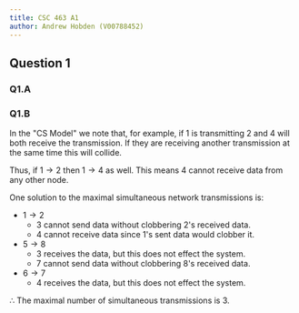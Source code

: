 ```yaml
---
title: CSC 463 A1
author: Andrew Hobden (V00788452)
---
```


## Question 1

### Q1.A



### Q1.B

In the "CS Model" we note that, for example, if $1$ is transmitting $2$ and $4$ will both receive the transmission. If they are receiving another transmission at the same time this will collide.

Thus, if $1 \rightarrow 2$ then $1 \rightarrow 4$ as well. This means $4$ cannot receive data from any other node.

One solution to the maximal simultaneous network transmissions is:

* $1 \rightarrow 2$
    * $3$ cannot send data without clobbering $2$'s received data.
    * $4$ cannot receive data since $1$'s sent data would clobber it.
* $5 \rightarrow 8$
    * $3$ receives the data, but this does not effect the system.
    * $7$ cannot send data without clobbering $8$'s received data.
* $6 \rightarrow 7$
    * $4$ receives the data, but this does not effect the system.

$\therefore$ The maximal number of simultaneous transmissions is $3$.
